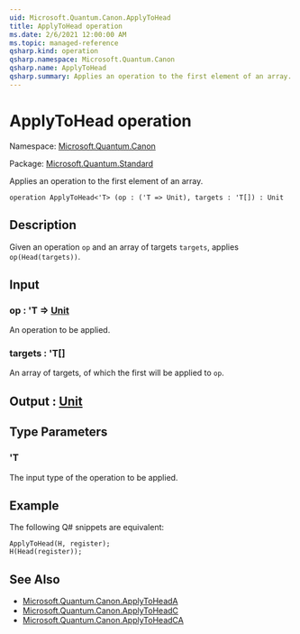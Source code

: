```yaml
---
uid: Microsoft.Quantum.Canon.ApplyToHead
title: ApplyToHead operation
ms.date: 2/6/2021 12:00:00 AM
ms.topic: managed-reference
qsharp.kind: operation
qsharp.namespace: Microsoft.Quantum.Canon
qsharp.name: ApplyToHead
qsharp.summary: Applies an operation to the first element of an array.
---
```


# ApplyToHead operation

Namespace: [Microsoft.Quantum.Canon](xref:Microsoft.Quantum.Canon)

Package: [Microsoft.Quantum.Standard](https://nuget.org/packages/Microsoft.Quantum.Standard)


Applies an operation to the first element of an array.

```qsharp
operation ApplyToHead<'T> (op : ('T => Unit), targets : 'T[]) : Unit
```


## Description

Given an operation `op` and an array of targets `targets`,applies `op(Head(targets))`.

## Input

### op : 'T => [Unit](xref:microsoft.quantum.lang-ref.unit) 

An operation to be applied.


### targets : 'T[]

An array of targets, of which the first will be applied to `op`.



## Output : [Unit](xref:microsoft.quantum.lang-ref.unit)



## Type Parameters

### 'T

The input type of the operation to be applied.

## Example

The following Q# snippets are equivalent:```qsharpApplyToHead(H, register);H(Head(register));```

## See Also

- [Microsoft.Quantum.Canon.ApplyToHeadA](xref:Microsoft.Quantum.Canon.ApplyToHeadA)
- [Microsoft.Quantum.Canon.ApplyToHeadC](xref:Microsoft.Quantum.Canon.ApplyToHeadC)
- [Microsoft.Quantum.Canon.ApplyToHeadCA](xref:Microsoft.Quantum.Canon.ApplyToHeadCA)